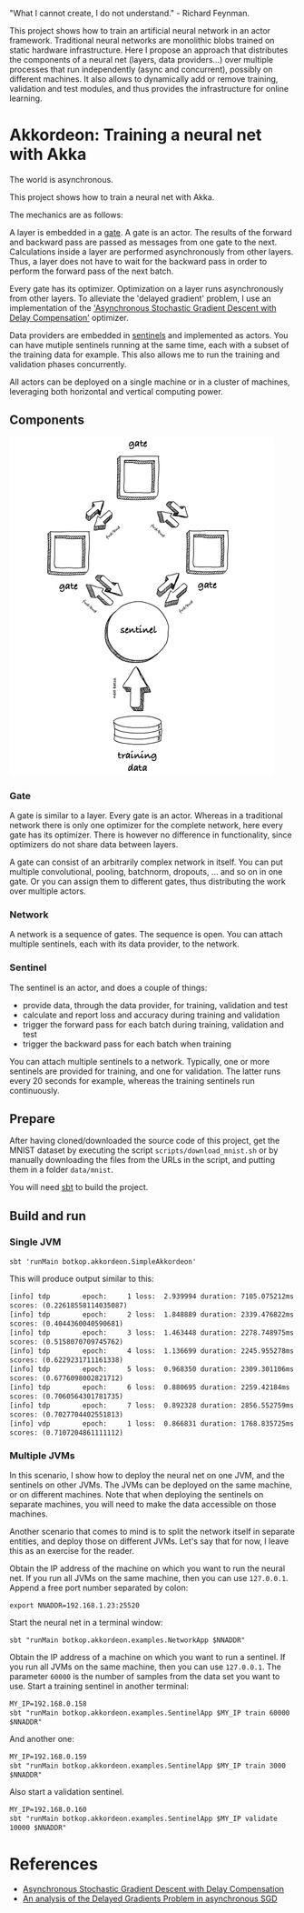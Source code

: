"What I cannot create, I do not understand." - Richard Feynman.


This project shows how to train an artificial neural network in an actor framework. Traditional neural networks are monolithic blobs trained on static hardware infrastructure. Here I propose an approach that distributes the components of a neural net (layers, data providers...) over multiple processes that run independently (async and concurrent), possibly on different machines. It also allows to dynamically add or remove training, validation and test modules, and thus provides the infrastructure for online learning.


# Akkordeon: Training a neural net with Akka

The world is asynchronous. 

This project shows how to train a neural net with Akka.

The mechanics are as follows:

A layer is embedded in a [gate](#gate). A gate is an actor. 
The results of the forward and backward pass are passed as messages from one gate to the next.
Calculations inside a layer are performed asynchronously from other layers.
Thus, a layer does not have to wait for the backward pass in order to perform the forward pass of the next batch.

Every gate has its optimizer.
Optimization on a layer runs asynchronously from other layers. 
To alleviate the 'delayed gradient' problem, I use an implementation of the ['Asynchronous Stochastic Gradient Descent with Delay Compensation'](https://arxiv.org/abs/1609.08326) optimizer.

Data providers are embedded in [sentinels](#sentinel) and implemented as actors. You can have mutiple sentinels running at the same time, each with a subset of the training data for example.
This also allows me to run the training and validation phases concurrently.

All actors can be deployed on a single machine or in a cluster of machines, leveraging both horizontal and vertical computing power.

## Components

![components](doc/training.png "Logo Title Text 1")


### Gate
A gate is similar to a layer. 
Every gate is an actor. 
Whereas in a traditional network there is only one optimizer for the complete network, here every gate has its optimizer. 
There is however no difference in functionality, since optimizers do not share data between layers. 

A gate can consist of an arbitrarily complex network in itself. 
You can put multiple convolutional, pooling, batchnorm, dropouts, ... and so on in one gate. 
Or you can assign them to different gates, thus distributing the work over multiple actors.

### Network
A network is a sequence of gates.
The sequence is open. 
You can attach multiple sentinels, each with its data provider, to the network.

### Sentinel
The sentinel is an actor, and does a couple of things:
- provide data, through the data provider, for training, validation and test
- calculate and report loss and accuracy during training and validation
- trigger the forward pass for each batch during training, validation and test
- trigger the backward pass for each batch when training

You can attach multiple sentinels to a network. 
Typically, one or more sentinels are provided for training, and one for validation. 
The latter runs every 20 seconds for example, whereas the training sentinels run continuously.

## Prepare

After having cloned/downloaded the source code of this project, get the MNIST dataset by executing the script `scripts/download_mnist.sh`
or by manually downloading the files from the URLs in the script, and putting them in a folder `data/mnist`.

You will need [sbt](https://www.scala-sbt.org/download.html) to build the project.

## Build and run

### Single JVM
```
sbt 'runMain botkop.akkordeon.SimpleAkkordeon'
```

This will produce output similar to this:

```
[info] tdp        epoch:     1 loss:  2.939994 duration: 7105.075212ms scores: (0.22618558114035087)
[info] tdp        epoch:     2 loss:  1.848889 duration: 2339.476822ms scores: (0.4044360040590681)
[info] tdp        epoch:     3 loss:  1.463448 duration: 2278.748975ms scores: (0.5158070709745762)
[info] tdp        epoch:     4 loss:  1.136699 duration: 2245.955278ms scores: (0.6229231711161338)
[info] tdp        epoch:     5 loss:  0.968350 duration: 2309.301106ms scores: (0.6776098002821712)
[info] tdp        epoch:     6 loss:  0.880695 duration: 2259.42184ms scores: (0.7060564301781735)
[info] tdp        epoch:     7 loss:  0.892328 duration: 2856.552759ms scores: (0.7027704402551813)
[info] vdp        epoch:     1 loss:  0.866831 duration: 1768.835725ms scores: (0.7107204861111112)
```

### Multiple JVMs
In this scenario, I show how to deploy the neural net on one JVM, and the sentinels on other JVMs.
The JVMs can be deployed on the same machine, or on different machines.
Note that when deploying the sentinels on separate machines, you will need to make the data accessible on those machines.

Another scenario that comes to mind is to split the network itself in separate entities, and deploy those on different JVMs.
Let's say that for now, I leave this as an exercise for the reader.

Obtain the IP address of the machine on which you want to run the neural net. 
If you run all JVMs on the same machine, then you can use `127.0.0.1`.
Append a free port number separated by colon:
```
export NNADDR=192.168.1.23:25520
```
Start the neural net in a terminal window:
```
sbt "runMain botkop.akkordeon.examples.NetworkApp $NNADDR"
```
Obtain the IP address of a machine on which you want to run a sentinel.
If you run all JVMs on the same machine, then you can use `127.0.0.1`.
The parameter `60000` is the number of samples from the data set you want to use. 
Start a training sentinel in another terminal:
```
MY_IP=192.168.0.158
sbt "runMain botkop.akkordeon.examples.SentinelApp $MY_IP train 60000 $NNADDR"
```
And another one:
```
MY_IP=192.168.0.159
sbt "runMain botkop.akkordeon.examples.SentinelApp $MY_IP train 3000 $NNADDR"
```
Also start a validation sentinel. 
```
MY_IP=192.168.0.160
sbt "runMain botkop.akkordeon.examples.SentinelApp $MY_IP validate 10000 $NNADDR"
```


# References

- [Asynchronous Stochastic Gradient Descent with Delay Compensation](https://arxiv.org/abs/1609.08326)
- [An analysis of the Delayed Gradients Problem in asynchronous SGD](https://pdfs.semanticscholar.org/716b/a3d174006c19220c985acf132ffdfc6fc37b.pdf)

